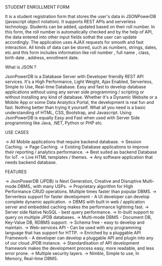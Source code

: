 STUDEMT ENROLLMENT FORM

It is a student registration form that stores the user's data in JSONPowerDB (javascript object notation). It supports REST APIs and serverless technology.  Students can be added, updated based on their roll number. In this form, the roll number is automatically checked and by the help of API, the data entered into other input fields sothat the user can update accordingly. The application uses AJAX requests for smooth and fast interaction. All kinds of data can be stored, such as numbers, strings, dates, etc.and this form includes information like roll number , full name , class, birth date , address, enrollment date.



What is JSON ?

JsonPowerDB is a Database Server with Developer friendly REST API services. It's a High Performance, Light Weight, Ajax Enabled, Serverless, Simple to Use, Real-time Database.
Easy and fast to develop database applications without using any server side programming / scripting or without installing any kind of database.
Whether it's a Dynamic Website or a Mobile App or some Data Analytics Portal, the development is real fun and fast. Nothing better than trying it yourself. What all you need is a basic understanding of HTML, CSS, Bootstrap, and Javascript. Using JsonPowerDB is equally Easy and Fast when used with Server Side programming like Java, .NET, Python or PHP etc.


USE CASES

-> All Mobile applications that require backend database.
-> Session Caching.
-> Page Caching.
-> Existing Database applications to improve their reporting / analytics performance.
-> Best suited as backend Database for IoT.
-> Live HTML templates / themes.
-> Any software application that needs backend database.


FEATURES

-> JsonPowerDB (JPDB) is Next Generation, Creative and Disruptive Multi-mode DBMS_ with many USPs.
-> Proprietary algorithm for High Performance CRUD operations. Multiple times faster than popular DBMS.
-> Serverless support for faster development - A UI developer can develop complete dynamic application.
-> DBMS with built in web / application server and embedded caching makes the performance lightning fast.
-> Server side Native NoSQL - best query performance.
-> In-built support to query on multiple JPDB databases.
-> Multi-mode DBMS - Document DB, Key-Value DB, RDBMS support.
-> Schema free - easy to develop and maintain.
-> Web-services API - Can be used with any programming language that has support for HTTP.
-> Enriched by a pluggable API Framework - A developer can develop a pluggable API and plugin into any of our cloud JPDB instance.
-> Standardisation of API development framework makes the development process easy, more readable, and less error prone.
-> Multiple security layers.
-> Nimble, Simple to use, In Memory, Real-time DBMS.


















